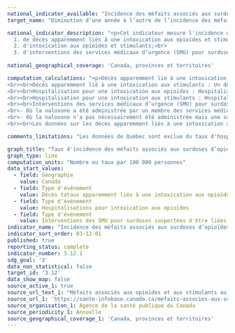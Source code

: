 ```yaml
---
national_indicator_available: "Incidence des méfaits associés aux surdoses d’opioïdes et de stimulants"
target_name: "Diminution d’une année à l’autre de l’incidence des méfaits associés aux surdoses d’opioïdes et de stimulants"

national_indicator_description: "<p>Cet indicateur mesure l'incidence des méfaits associés aux surdoses d’opioïdes et de stimulants. Plus spécifiquement, il mesure le nombre et le taux d'incidence : <br><br>
  1. de décès apparemment liés à une intoxication aux opioïdes et stimulants;<br>
  2. d'intoxication aux opioïdes et stimulants;<br>
  3. d'interventions des services médicaux d’urgence (SMU) pour surdoses suspectées d’être liées aux opioïdes</p>"
  
national_geographical_coverage: 'Canada, provinces et territoires'

computation_calculations: "<p>Décès apparemment lié à une intoxication aux opioïdes : Un décès causé par intoxication (empoisonnement) ou la toxicité d'une substance consommée, lorsqu'une ou plusieurs des substances en cause(s) sont des opioïdes, peu importe la façon dont elles ont été obtenues (p. ex. illégalement ou sur ordonnance). D’autres substances peuvent également être impliquées.
<br><br>Décès apparemment lié à une intoxication aux stimulants : Un décès causé par intoxication (empoisonnement) ou la toxicité d’une substance consommée, lorsqu’une ou plusieurs des substances en cause(s) sont des stimulants, peu importe la façon dont elles ont été obtenues (p.ex. illégalement ou sur ordonnance). D’autres substances peuvent également être impliquées.
<br><br>Hospitalisation pour une intoxication aux opioïdes : Hospitalisation dans un hôpital de soins de courte durée pour un diagnostic significatif d’intoxication aux opioïdes.
<br><br>Hospitalisation pour une intoxication aux stimulants : Hospitalisation dans un hôpital de soins de courte durée pour un diagnostic significatif d’intoxication aux stimulants.
<br><br>Interventions des services médicaux d’urgence (SMU) pour surdoses suspectées d’être liées aux opioïdes : Il n’existe actuellement aucune définition de cas nationale pour les surdoses suspectées d’être liées aux opioïdes pour lesquelles les services médicaux d’urgence sont intervenus. Ainsi, chaque région rapporte des données basées sur leur propre définition de cas provinciale ou territoriale. Étant donné les différences dans les définitions de cas, les comparaisons temporelles et entre provinces et/ou territoires devraient être interprétées avec précaution. Les données fournies par les provinces et les territoires peuvent comprendre les interventions des SMU pour des surdoses suspectées d’être liées aux opioïdes :
<br>- Où la naloxone a été administrée par un membre des services médicaux d’urgence ou une autre personne sur les lieux de l’incident
<br>- Où la naloxone n’a pas nécessairement été administrée mais une surdose liée aux opioïdes étaient suspectée.
<br><br>Les données sur les décès apparemment liés à une intoxication aux opioïdes et des stimulants ne sont pas mutuellement exclusives. Une grande proportion des décès impliquant un stimulant impliquait également un opioïde. Le total sera une surestimation du fardeau réel des opioïdes et des stimulants.</p>"

comments_limitations: "Les données de Québec sont exclue du taux d'hospitalisation."

graph_title: "Taux d'incidence des méfaits associés aux surdoses d’opioïdes et de stimulants"
graph_type: line
computation_units: "Nombre ou taux par 100 000 personnes"
data_start_values:
  - field: Géographie
    value: Canada
  - field: Type d'événement
    value: Décès totaux apparemment liés à une intoxication aux opioïdes
  - field: Type d'événement
    value: Hospitalisations pour intoxication aux opioïdes
  - field: Type d'événement
    value: Interventions des SMU pour surdoses suspectées d'être liées aux opioïdes
indicator_name: "Incidence des méfaits associés aux surdoses d’opioïdes et de stimulants"
indicator_sort_order: 03-12-01
published: true
reporting_status: complete
indicator_number: 3.12.1
sdg_goal: '3'
data_non_statistical: false
target_id: '3.12'
data_show_map: false
source_active_1: true
source_url_text_1: "Méfaits associés aux opioïdes et aux stimulants au Canada"
source_url_1: 'https://sante-infobase.canada.ca/mefaits-associes-aux-substances/opioides-stimulants'
source_organisation_1: Agence de la santé publique du Canada
source_periodicity_1: Annuelle
source_geographical_coverage_1: 'Canada, provinces et territoires'
---
```

